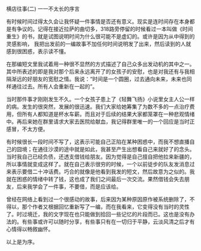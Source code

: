 
横店往事(二)  一一不太长的序言

  有时候时间过得太久会让我怀疑一件事情是否还有意义。现实是连时间存在本身都是有争议的。记得在接近拉萨的曲切多，318路旁停留的时候看过一本叫做《时间重生》的书，就是试图说明时间为什么很可能不是虚幻的。或许是因为从中得到的灵感影响， 我把出发前的一编故事不加任何时间说明发了出来，然后读到的人就感到很困惑，表示读不懂。

  在那编短文里我试着用一种很不显然的方式描述了自己众多出发动机的其中之一。其中所表述的即是我对那个后来永远离开了的女孩子的安慰，也是对我还有与我相隔渐远的好朋友的宽慰之情。我说：“时间是一个圆圈，过去通向未来，未来也同样通往过去。所有人会重新在一起的”。

  当时那件事才刚刚发生不久。一个女孩子患上了《轻舞飞扬》小说里女主人公一样的病。发生的很突然，发展的很迅速。我们大家给她筹集了为数不多的一点治疗费用，但所有人都知道是杯水车薪。而且对于后续的结果大家都笼罩在一种悲观情绪中。再后来她在群里请求大家去医院给献血，我记得群里唯一的一个回应是当时正感冒，不太方便。 

  有时候很长一段时间不写了，这表示可能自己正陷在某种困惑中，而我不想直播自己的囧境；在通往沙漠的途中就是如此，我甚至产生出想看自己来就好了的念头。当时我自己已经负债，还透支借钱给朋友。因为觉得是自己擅自把他拉来新疆的，所以事情就变成这样了。就在自己表示很穷的时候，一个以前徒步的队友发消息过来表示要借二十冲话费。巧合的就像是他看到我发的短文，然后故意为之似的。我就在困惑的情绪中转了钱，这也成了我们之间最后一次交流。果然借钱会失去朋友，后来我学会了一件事，不要借，而是应该给。  

  曾经在网络上看到过一个很感动的故事，后来因为某种原因原作被系统删除了，不得以，那个作者又根据回忆重新写了一编，而在我看来，它变得没有当时的灵性了。时过境迁，我的文字现在也只能做到拾回一些记忆的片段而已。这也是没有办法的。有些事或许可以随时分享，有些事只有在一切归于平静，云淡风清之后才有心情得以畅敘幽怀。
   
  以上是为序。  



  

  








